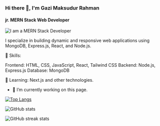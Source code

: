 ### Hi there 👋, I'm Gazi Maksudur Rahman
#### jr. MERN Stack Web Developer
![I am a MERN Stack Developer](https://media.licdn.com/dms/image/D5616AQHXjf-evJnJxg/profile-displaybackgroundimage-shrink_350_1400/0/1716008304879?e=1725494400&v=beta&t=M1M8fiYHN1FjkC324UGoO60xr9nq1aKfyWUE8VEl8O8)

I specialize in building dynamic and responsive web applications using MongoDB, Express.js, React, and Node.js.

🔧 Skills:

Frontend: HTML, CSS, JavaScript, React, Tailwind CSS
Backend: Node.js, Express.js
Database: MongoDB

🌱 Learning: Next.js and other technologies.


- 🔭 I’m currently working on this page. 



[![Top Langs](https://github-readme-stats.vercel.app/api/top-langs/?username=gazimaksudur2)](https://github.com/anuraghazra/github-readme-stats)

![GitHub stats](https://github-readme-stats.vercel.app/api?username=gazimaksudur2&show_icons=true)  

![GitHub streak stats](https://streak-stats.demolab.com/?user=gazimaksudur2)  

